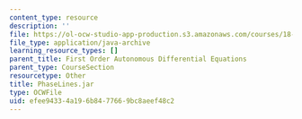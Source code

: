 ```yaml
---
content_type: resource
description: ''
file: https://ol-ocw-studio-app-production.s3.amazonaws.com/courses/18-03sc-differential-equations-fall-2011/efee94334a196b8477669bc8aeef48c2_PhaseLines.jar
file_type: application/java-archive
learning_resource_types: []
parent_title: First Order Autonomous Differential Equations
parent_type: CourseSection
resourcetype: Other
title: PhaseLines.jar
type: OCWFile
uid: efee9433-4a19-6b84-7766-9bc8aeef48c2
---
```

